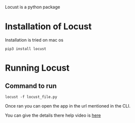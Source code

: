 Locust is a python package

# Installation of Locust

Installation is tried on mac os

```
pip3 install locust
```

# Running Locust

## Command to run

```
locust -f locust_file.py
```

Once ran you can open the app in the url mentioned in the CLI.

You can give the details there
help video is [here](https://www.youtube.com/watch?v=SOu6hgklQRA&t=372s)
